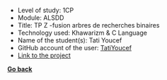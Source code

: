 - Level of study: 1CP
- Module: ALSDD
- Title: TP Z -fusion arbres de recherches binaires
- Technology used: Khawarizm & C Language
- Name of the student(s): Tati Youcef
- GitHub account of the user: [TatiYoucef](https://github.com/TatiYoucef)
- [Link to the project](https://drive.google.com/drive/u/1/folders/193p1oVlfDVFhexmV2EgTe1vWjEDdOj3U)

**[Go back](../../../ALSDD.md)**
